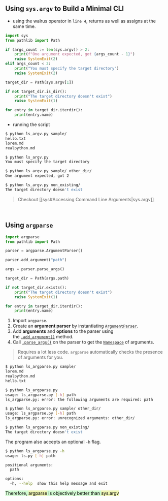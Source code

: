 
</br>

## Using `sys.argv` to Build a Minimal CLI

- using the walrus operator in `line 4`, returns as well as assigns at the same time.
```python title:ls_argv.py {4}
import sys
from pathlib import Path

if (args_count := len(sys.argv)) > 2:
    print(f"One argument expected, got {args_count - 1}")
    raise SystemExit(2)
elif args_count < 2:
    print("You must specify the target directory")
    raise SystemExit(2)

target_dir = Path(sys.argv[1])

if not target_dir.is_dir():
    print("The target directory doesn't exist")
    raise SystemExit(1)

for entry in target_dir.iterdir():
    print(entry.name)
```
- running the script
```bash ln:False
$ python ls_argv.py sample/
hello.txt
lorem.md
realpython.md

$ python ls_argv.py
You must specify the target directory

$ python ls_argv.py sample/ other_dir/
One argument expected, got 2

$ python ls_argv.py non_existing/
The target directory doesn't exist
```

> Checkout [[sys#Accessing Command Line Arguments|sys.argv]]

</br>

## Using `argparse`

```python title:ls_argparse.py hl:1,4,6,8
import argparse
from pathlib import Path

parser = argparse.ArgumentParser()

parser.add_argument("path")

args = parser.parse_args()

target_dir = Path(args.path)

if not target_dir.exists():
    print("The target directory doesn't exist")
    raise SystemExit(1)

for entry in target_dir.iterdir():
    print(entry.name)
```

1. Import `argparse`.
2. Create an **argument parser** by instantiating [`ArgumentParser`](https://docs.python.org/3/library/argparse.html#argparse.ArgumentParser).
3. Add **arguments** and **options** to the parser using the [`.add_argument()`](https://docs.python.org/3/library/argparse.html#argparse.ArgumentParser.add_argument) method.
4. Call [`.parse_args()`](https://docs.python.org/3/library/argparse.html?highlight=argparse#argparse.ArgumentParser.parse_args) on the parser to get the [`Namespace`](https://docs.python.org/3/library/argparse.html#namespace) of arguments.

> Requires a lot less code.
> `argparse` automatically checks the presence of arguments for you.

```bash ln:False
$ python ls_argparse.py sample/
lorem.md
realpython.md
hello.txt

$ python ls_argparse.py
usage: ls_argparse.py [-h] path
ls_argparse.py: error: the following arguments are required: path

$ python ls_argparse.py sample/ other_dir/
usage: ls_argparse.py [-h] path
ls_argparse.py: error: unrecognized arguments: other_dir/

$ python ls_argparse.py non_existing/
The target directory doesn't exist
```

The program also accepts an optional `-h` flag.

```bash ln:False
$ python ls_argparse.py -h
usage: ls.py [-h] path

positional arguments:
  path

options:
  -h, --help  show this help message and exit
```

<mark style="background: #BBFABBA6;">Therefore, <mark style="background: #FFF3A3A6;color:black">argparse</mark> is objectively better than <mark style="background: #FFF3A3A6;color:black">sys.argv</mark></mark>